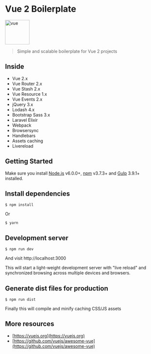 # Vue 2 Boilerplate
<img src="https://vuejs.org/images/logo.png" alt="vue" width="80">

> Simple and scalable boilerplate for Vue 2 projects


## Inside

* Vue 2.x
* Vue Router 2.x
* Vue Stash 2.x
* Vue Resource 1.x
* Vue Events 2.x
* jQuery 3.x
* Lodash 4.x
* Bootstrap Sass 3.x
* Laravel Elixir
* Webpack
* Browsersync
* Handlebars
* Assets caching
* Livereload

## Getting Started

Make sure you install [Node.js](https://nodejs.org/en/) v6.0.0+, [npm](https://www.npmjs.com/) v3.7.3+ and [Gulp](http://gulpjs.com/) 3.9.1+ installed.

## Install dependencies
```shell
$ npm install
```

Or

```shell
$ yarn
```

## Development server

```shell
$ npm run dev
```

And visit http://localhost:3000

This will start a light-weight development server with "live reload" and
synchronized browsing across multiple devices and browsers.

## Generate dist files for production

```shell
$ npm run dist
```

Finally this will compile and minify caching CSS/JS assets

## More resources
* [https://vuejs.org](https://vuejs.org)
* [https://github.com/vuejs/awesome-vue](https://github.com/vuejs/awesome-vue)
